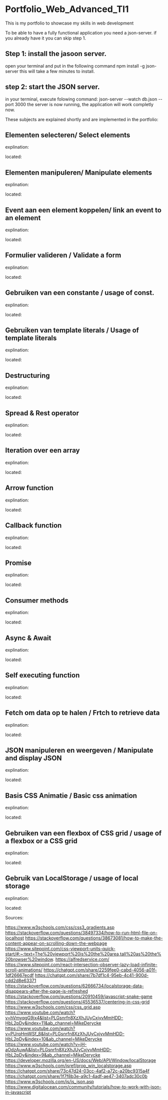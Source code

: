 # Portfolio_Web_Advanced_TI1
This is my portfolio to showcase my skills in web development


To be able to have a fully functional application you need a json-server.
if you already have it you can skip step 1.

## Step 1: install the jasoon server.
open your terminal and put in the following command npm install -g json-server
this will take a few minutes to install.

## step 2: start the JSON server.
in your terminal, execute folowing command: json-server --watch db.json --port 3000
the server is now running, the application will work completly now.





These subjects are explained shortly and are implemented in the portfolio:

Elementen selecteren/ Select elements
---------------------------------------------------------------------------------------------------------------------------------------------------------
explination:

located: 

Elementen manipuleren/ Manipulate elements
---------------------------------------------------------------------------------------------------------------------------------------------------------
explination:

located: 

Event aan een element koppelen/ link an event to an element
---------------------------------------------------------------------------------------------------------------------------------------------------------
explination:

located: 

Formulier valideren / Validate a form
---------------------------------------------------------------------------------------------------------------------------------------------------------
explination:

located: 

Gebruiken van een constante  / usage of const.
---------------------------------------------------------------------------------------------------------------------------------------------------------
explination:

located: 

Gebruiken van template literals / Usage of template literals
---------------------------------------------------------------------------------------------------------------------------------------------------------
explination:

located: 

Destructuring 
---------------------------------------------------------------------------------------------------------------------------------------------------------
explination:

located: 

Spread & Rest operator 
---------------------------------------------------------------------------------------------------------------------------------------------------------
explination:

located: 

Iteration over een array
---------------------------------------------------------------------------------------------------------------------------------------------------------
explination:

located: 

Arrow function
---------------------------------------------------------------------------------------------------------------------------------------------------------
explination:

located: 

Callback function
---------------------------------------------------------------------------------------------------------------------------------------------------------
explination:

located: 

Promise
---------------------------------------------------------------------------------------------------------------------------------------------------------
explination:

located: 

Consumer methods
---------------------------------------------------------------------------------------------------------------------------------------------------------
explination:

located: 

Async & Await
---------------------------------------------------------------------------------------------------------------------------------------------------------
explination:

located: 

Self executing function
---------------------------------------------------------------------------------------------------------------------------------------------------------
explination:

located: 

Fetch om data op te halen / Frtch to retrieve data
---------------------------------------------------------------------------------------------------------------------------------------------------------
explination:

located: 

JSON manipuleren en weergeven / Manipulate and display JSON
---------------------------------------------------------------------------------------------------------------------------------------------------------
explination:

located: 

Basis CSS Animatie / Basic css animation
---------------------------------------------------------------------------------------------------------------------------------------------------------
explination:

located: 

Gebruiken van een flexbox of CSS grid / usage of a flexbox or a CSS grid
---------------------------------------------------------------------------------------------------------------------------------------------------------
explination:

located: 

Gebruik van LocalStorage / usage of local storage
---------------------------------------------------------------------------------------------------------------------------------------------------------
explination:

located: 



Sources:

https://www.w3schools.com/css/css3_gradients.asp
https://stackoverflow.com/questions/38497334/how-to-run-html-file-on-localhost 
https://stackoverflow.com/questions/38673081/how-to-make-the-content-appear-on-scrolling-down-the-webpage
https://www.sitepoint.com/css-viewport-units-quick-start/#:~:text=The%20viewport%20is%20the%20area,tall%20as%20the%20browser%20window.
https://alfredservice.com/
https://www.sitepoint.com/react-intersection-observer-lazy-load-infinite-scroll-animations/
https://chatgpt.com/share/2259fee0-cabd-4056-a01f-1df26667ecdf
https://chatgpt.com/share/7b7df1c4-95eb-4c41-900d-cdd2d8e63371
https://stackoverflow.com/questions/62666734/localstorage-data-disappears-after-the-page-is-refreshed
https://stackoverflow.com/questions/20910459/javascript-snake-game
https://stackoverflow.com/questions/45536537/centering-in-css-grid
https://www.w3schools.com/css/css_grid.asp
https://www.youtube.com/watch?v=hVmyqgG9jx4&list=PLGsnrfn8XzXhJUyCxjyvMmHDD-HbL2pDy&index=11&ab_channel=MikeDerycke
https://www.youtube.com/watch?v=PUrpHmWSf_8&list=PLGsnrfn8XzXhJUyCxjyvMmHDD-HbL2pDy&index=10&ab_channel=MikeDerycke
https://www.youtube.com/watch?v=jH-aOdzAuwA&list=PLGsnrfn8XzXhJUyCxjyvMmHDD-HbL2pDy&index=9&ab_channel=MikeDerycke
https://developer.mozilla.org/en-US/docs/Web/API/Window/localStorage
https://www.w3schools.com/jsref/prop_win_localstorage.asp
https://chatgpt.com/share/73c47d24-03cc-4af2-a72c-a20bc9315a4f
https://chatgpt.com/share/1f7f8b3e-a9c1-4adf-ae47-3407adc30c0b
https://www.w3schools.com/js/js_json.asp
https://www.digitalocean.com/community/tutorials/how-to-work-with-json-in-javascript
